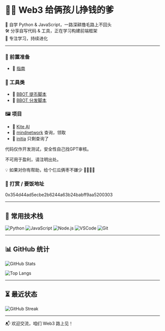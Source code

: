 # 🧑‍💻 Web3 给俩孩儿挣钱的爹

🎯 自学 Python & JavaScript，一路深耕撸毛路上不回头  
🛠️ 分享自写代码 & 工具，正在学习构建前端框架  
🌱 专注学习，持续进化

---

### 🧪 前置准备
- 📘 [指南](https://github.com/Boer2333/Bbot)

### 🧩 工具类
- 🔧 [BBOT 提币脚本](https://github.com/Boer2333/Bbot-tibi)
- 🔧 [BBOT 分发脚本](https://github.com/Boer2333/dispear)

### 🖼 项目
- 📂 [Kite AI](https://github.com/Boer2333/kite_AI)
- 📂 [mindnetwork](https://github.com/Boer2333/mindnetwork) 查询，领取
- 📂 [initia](https://github.com/Boer2333/initia) 只剩查询了


代码仅作开发测试，安全性自己找GPT审核。

不可用于盈利，请注明出处。

💡 如果对你有帮助，给个仨瓜俩枣不嫌少 🍐🍑🍎🍌

### 🧾 打赏 / 要饭地址
0x354d44ad5ecbe2b6244a63b24babff9aa5200303

---

## 🧰 常用技术栈

![Python](https://img.shields.io/badge/-Python-3776AB?style=flat&logo=python&logoColor=white)
![JavaScript](https://img.shields.io/badge/-JavaScript-F7DF1E?style=flat&logo=javascript&logoColor=black)
![Node.js](https://img.shields.io/badge/-Node.js-339933?style=flat&logo=node.js&logoColor=white)
![VSCode](https://img.shields.io/badge/-VSCode-007ACC?style=flat&logo=visual-studio-code&logoColor=white)
![Git](https://img.shields.io/badge/-Git-F05032?style=flat&logo=git&logoColor=white)

---

## 📊 GitHub 统计

![GitHub Stats](https://github-readme-stats.vercel.app/api?username=Boer2333&show_icons=true&theme=radical&count_private=true)

![Top Langs](https://github-readme-stats.vercel.app/api/top-langs/?username=Boer2333&layout=compact&theme=radical)

---

## ⏳ 最近状态

<!-- GitHub 活跃状态图 -->
![GitHub Streak](https://github-readme-streak-stats.herokuapp.com?user=Boer2333&theme=radical)

---

📬 欢迎交流，咱们 Web3 路上见！

